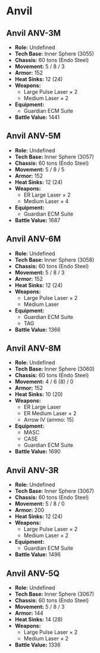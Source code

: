 # Anvil
## Anvil ANV-3M
- **Role:** Undefined
- **Tech Base:** Inner Sphere (3055)
- **Chassis:** 60 tons (Endo Steel)
- **Movement:** 5 / 8 / 3
- **Armor:** 152
- **Heat Sinks:** 12 (24)
- **Weapons:**
  - Large Pulse Laser × 2
  - Medium Laser × 2
- **Equipment:**
  - Guardian ECM Suite
- **Battle Value:** 1441

## Anvil ANV-5M
- **Role:** Undefined
- **Tech Base:** Inner Sphere (3057)
- **Chassis:** 60 tons (Endo Steel)
- **Movement:** 5 / 8 / 5
- **Armor:** 152
- **Heat Sinks:** 12 (24)
- **Weapons:**
  - ER Large Laser × 2
  - Medium Laser × 4
- **Equipment:**
  - Guardian ECM Suite
- **Battle Value:** 1687

## Anvil ANV-6M
- **Role:** Undefined
- **Tech Base:** Inner Sphere (3058)
- **Chassis:** 60 tons (Endo Steel)
- **Movement:** 5 / 8 / 3
- **Armor:** 152
- **Heat Sinks:** 12 (24)
- **Weapons:**
  - Large Pulse Laser × 2
  - Medium Laser
- **Equipment:**
  - Guardian ECM Suite
  - TAG
- **Battle Value:** 1366

## Anvil ANV-8M
- **Role:** Undefined
- **Tech Base:** Inner Sphere (3060)
- **Chassis:** 60 tons (Endo Steel)
- **Movement:** 4 / 6 (8) / 0
- **Armor:** 152
- **Heat Sinks:** 10 (20)
- **Weapons:**
  - ER Large Laser
  - ER Medium Laser × 2
  - Arrow IV (ammo: 15)
- **Equipment:**
  - MASC
  - CASE
  - Guardian ECM Suite
- **Battle Value:** 1690

## Anvil ANV-3R
- **Role:** Undefined
- **Tech Base:** Inner Sphere (3067)
- **Chassis:** 60 tons (Endo Steel)
- **Movement:** 5 / 8 / 0
- **Armor:** 200
- **Heat Sinks:** 12 (24)
- **Weapons:**
  - Large Pulse Laser × 2
  - Medium Laser × 2
- **Equipment:**
  - Guardian ECM Suite
- **Battle Value:** 1496

## Anvil ANV-5Q
- **Role:** Undefined
- **Tech Base:** Inner Sphere (3067)
- **Chassis:** 60 tons (Endo Steel)
- **Movement:** 5 / 8 / 3
- **Armor:** 144
- **Heat Sinks:** 14 (28)
- **Weapons:**
  - Large Pulse Laser × 2
  - Medium Laser × 2
- **Battle Value:** 1336


